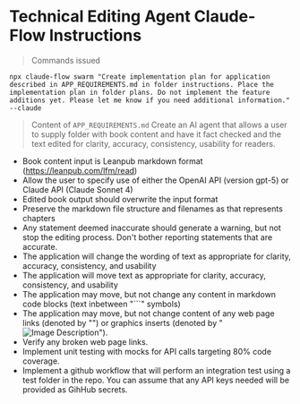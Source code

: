 # Technical Editing Agent Claude-Flow Instructions

> Commands issued
```
npx claude-flow swarm "Create implementation plan for application described in APP_REQUIREMENTS.md in folder instructions. Place the implementation plan in folder plans. Do not implement the feature additions yet. Please let me know if you need additional information." --claude
```

> Content of ```APP_REQUIREMENTS.md```
Create an AI agent that allows a user to supply folder with book content and have it fact checked and the text edited for clarity, accuracy, consistency, usability for readers.
- Book content input is Leanpub markdown format (https://leanpub.com/lfm/read)
- Allow the user to specify use of either the OpenAI API (version gpt-5) or Claude API (Claude Sonnet 4)
- Edited book output should overwrite the input format
- Preserve the markdown file structure and filenames as that represents chapters
- Any statement deemed inaccurate should generate a warning, but not stop the editing process. Don't bother reporting statements that are accurate.
- The application will change the wording of text as appropriate for clarity, accuracy, consistency, and usability
- The application will move text as appropriate for clarity, accuracy, consistency, and usability
- The application may move, but not change any content in markdown code blocks (text inbetween "```" symbols)
- The application may move, but not change content of any web page links (denoted by "[<label>](<web page>)") or graphics inserts (denoted by "![Image Description](filename)").
- Verify any broken web page links.
- Implement unit testing with mocks for API calls targeting 80% code coverage.
- Implement a github workflow that will perform an integration test using a test folder in the repo. You can assume that any API keys needed will be provided as GihHub secrets.

